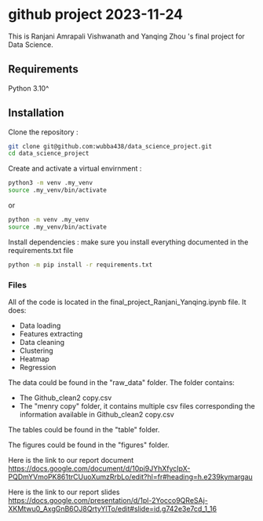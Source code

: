 # github project 2023-11-24
This is  Ranjani Amrapali Vishwanath and Yanqing Zhou 's final project for Data Science.

## Requirements

Python 3.10^

## Installation
Clone the repository :

```bash
git clone git@github.com:wubba438/data_science_project.git
cd data_science_project
```

Create and activate a virtual envirnment :

```bash
python3 -m venv .my_venv
source .my_venv/bin/activate
```
or

```bash
python -m venv .my_venv
source .my_venv/bin/activate
```

Install dependencies :
make sure you install everything documented in the requirements.txt file

```bash
python -m pip install -r requirements.txt
```


### Files
All of the code is located in the final_project_Ranjani_Yanqing.ipynb file. It does:

- Data loading
- Features extracting
- Data cleaning
- Clustering
- Heatmap
- Regression

The data could be found in the "raw_data" folder. The folder contains:
- The Github_clean2 copy.csv
- The "menry copy" folder, it contains multiple csv files corresponding the information available in   Github_clean2 copy.csv

The tables could be found in the "table" folder.

The figures could be found in the "figures" folder.

Here is the link to our report document
https://docs.google.com/document/d/10pi9JYhXfycIpX-PQDmYVmoPK861trCUuoXumzRrbLo/edit?hl=fr#heading=h.e239kymargau

Here is the link to our report slides
https://docs.google.com/presentation/d/1pl-2Yocco9QReSAj-XKMtwu0_AxgGnB6OJ8QrtyYlTo/edit#slide=id.g742e3e7cd_1_16